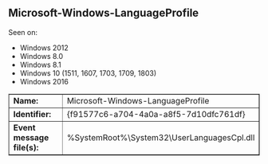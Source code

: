 ## Microsoft-Windows-LanguageProfile

Seen on:
* Windows 2012
* Windows 8.0
* Windows 8.1
* Windows 10 (1511, 1607, 1703, 1709, 1803)
* Windows 2016

<table border="1" class="docutils">
  <tbody>
    <tr>
      <td><b>Name:</b></td>
      <td>Microsoft-Windows-LanguageProfile</td>
    </tr>
    <tr>
      <td><b>Identifier:</b></td>
      <td>{f91577c6-a704-4a0a-a8f5-7d10dfc761df}</td>
    </tr>
    <tr>
      <td><b>Event message file(s):</b></td>
      <td>%SystemRoot%\System32\UserLanguagesCpl.dll</td>
    </tr>
  </tbody>
</table>

&nbsp;

